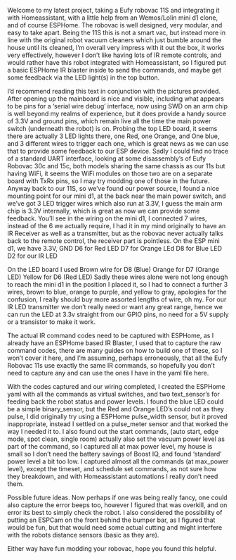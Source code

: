 Welcome to my latest project, taking a Eufy robovac 11S and integrating it with Homeassistant, with a little help from an Wemos/Lolin mini d1 clone, and of course ESPHome.
The robovac is well designed, very modular, and easy to take apart.
Being the 11S this is not a smart vac, but instead more in line with the original robot vacuum cleaners which just bumble around the house until its cleaned, I’m overall very impress with it out the box, it works very effectively, however I don’t like having lots of IR remote controls, and would rather have this robot integrated with Homeassistant, so I figured put a basic ESPHome IR blaster inside to send the commands, and maybe get some feedback via the LED light(s) in the top button.

I’d recommend reading this text in conjunction with the pictures provided.
After opening up the mainboard is nice and visible, including what appears to be pins for a ‘serial wire debug’ interface, now using SWD on an arm chip is well beyond my realms of experience, but it does provide a handy source of 3.3V and ground pins, which remain live all the time the main power switch (underneath the robot) is on.
Probing the top LED board, it seems there are actually 3 LED lights there, one Red, one Orange, and One blue, and 3 different wires to trigger each one, which is great news as we can use that to provide some feedback to our ESP device.
Sadly I could find no trace of a standard UART interface, looking at some disassembly’s of Eufy Robovac 30c and 15c, both models sharing the same chassis as our 11s but having WiFi, it seems the WiFi modules on those two are on a separate board with TxRx pins, so I may try modding one of those in the future.
Anyway back to our 11S, so we’ve found our power source, I found a nice mounting point for our mini d1, at the back near the main power switch, and we’ve got 3 LED trigger wires which also run at 3.3V, I guess the main arm chip is 3.3V internally, which is great as now we can provide some feedback.
You’ll see in the wiring on the mini d1, I connected 7 wires, instead of the 6 we actually require, I had it in my mind originally to have an IR Receiver as well as a transmitter, but as the robovac never actually talks back to the remote control, the receiver part is pointless.
On the ESP mini d1, we have 
3.3V, GND
D6 for Red LED
D7 for Orange LEd
D8 for Blue LED
D2 for our IR LED

On the LED board I used 
Brown wire for D8 (Blue)
Orange for D7 (Orange LED)
Yellow for D6 (Red LED)
Sadly these wires alone were not long enough to reach the mini d1 in the position I placed it, so I had to connect a further 3 wires, brown to blue, orange to purple, and yellow to gray, apologies for the confusion, I really should buy more assorted lengths of wire, oh my.
For our IR LED transmitter we don’t really need or want any great range, hence we can run the LED at 3.3v straight from our GPIO pins, no need for a 5V supply or a transistor to make it work.

The actual IR command codes need to be captured with ESPHome, as I already have an ESPHome based IR Blaster, I used that to capture the raw command codes, there are many guides on how to build one of these, so I won’t cover it here, and I’m assuming, perhaps erroneously, that all the Eufy Robovac 11s use exactly the same IR commands, so hopefully you don’t need to capture any and can use the ones I have in the yaml file here.

With the codes captured and our wiring completed, I created the ESPHome yaml with all the commands as virtual switches, and two text_sensor’s for feeding back the robot status and power levels.
I found the blue LED could be a simple binary_sensor, but the Red and Orange LED’s could not as they pulse, I did originally try using a ESPHome pulse_width sensor, but it proved inappropriate, instead I settled on a pulse_meter sensor and that worked the way I needed it to.
I also found out the start commands, (auto start, edge mode, spot clean, single room) actually also set the vacuum power level as part of the command, so I captured all at max power level, my house is small so I don’t need the battery savings of Boost IQ, and found ‘standard’ power level a bit too low.
I captured almost all the commands (at max_power level), except the timeset, and schedule set commands, as not sure how they breakdown, and with Homeassistant automations I really don’t need them.

Possible future ideas.
Now perhaps if one was being really fancy, one could also capture the error beeps too, however I figured that was overkill, and on error its best to simply check the robot.
I also considered the possibility of putting an ESPCam on the front behind the bumper bar, as I figured that would be fun, but that would need some actual cutting and might interfere with the robots distance sensors (basic as they are).

Either way have fun modding your robovac, hope you found this helpful.

